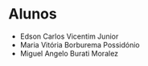 # Alunos
* Edson Carlos Vicentim Junior
* Maria Vitória Borburema Possidónio
* Miguel Angelo Burati Moralez